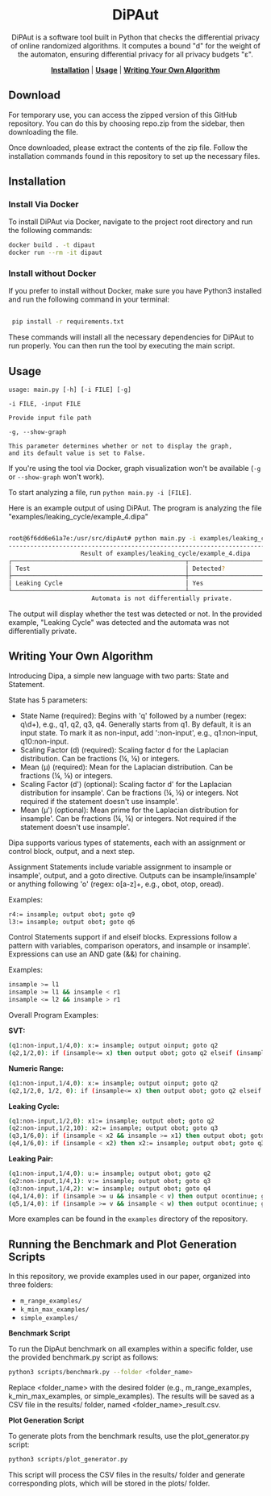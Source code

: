 <h1 align="center">
  DiPAut
</h1>

<p align="center">
  DiPAut is a software tool built in Python that checks the differential privacy of online randomized algorithms. It computes a bound "d" for the weight of the automaton, ensuring differential privacy for all privacy budgets "ε".
</p>


<div align="center">
  <a href="#installation"><b>Installation</b></a> |
  <a href="#usage"><b>Usage</b></a> |
  <a href="#writing_your_own_algorithm"><b>Writing Your Own Algorithm</b></a>
</div>

## Download
For temporary use, you can access the zipped version of this GitHub repository. You can do this by choosing repo.zip from the sidebar, then downloading the file.

Once downloaded, please extract the contents of the zip file. Follow the installation commands found in this repository to set up the necessary files.
## Installation

### Install Via Docker

To install DiPAut via Docker, navigate to the project root directory and run the following commands:

```bash
docker build . -t dipaut
docker run --rm -it dipaut
```

### Install without Docker

If you prefer to install without Docker, make sure you have Python3 installed and run the following command in your
terminal:

```bash
  
 pip install -r requirements.txt
```

These commands will install all the necessary dependencies for DiPAut to run properly. You can then run the tool by
executing the main script.

## Usage

```
usage: main.py [-h] [-i FILE] [-g]

-i FILE, -input FILE

Provide input file path

-g, --show-graph 

This parameter determines whether or not to display the graph, 
and its default value is set to False.
```

If you're using the tool via Docker, graph visualization won't be available (`-g` or `--show-graph` won't work).

To start analyzing a file, run `python main.py -i [FILE]`.

Here is an example output of using DiPAut. The program is analyzing the file "examples/leaking_cycle/example_4.dipa"

```bash

root@6f6dd6e61a7e:/usr/src/dipAut# python main.py -i examples/leaking_cycle/example_4.dipa 
----------------------------------------------------------------------------
                    Result of examples/leaking_cycle/example_4.dipa                   
┌────────────────────────────────────────────────┬──────────────────────────────────┐
│ Test                                           │ Detected?                        │
├────────────────────────────────────────────────┼──────────────────────────────────┤
│ Leaking Cycle                                  │ Yes                              │
└────────────────────────────────────────────────┴──────────────────────────────────┘
                       Automata is not differentially private.
```

The output will display whether the test was detected or not. In the provided example, "Leaking Cycle" was detected and
the automata was not differentially private.

## Writing Your Own Algorithm

Introducing Dipa, a simple new language with two parts: State and Statement.

State has 5 parameters:

- State Name (required): Begins with 'q' followed by a number (regex: q\d+), e.g., q1, q2, q3, q4. Generally starts from q1. By default, it is an input state. To mark it as non-input, add ':non-input', e.g., q1:non-input, q10:non-input.
- Scaling Factor (d) (required): Scaling factor d for the Laplacian distribution. Can be fractions (¼, ⅛) or integers.
- Mean (μ) (required): Mean for the Laplacian distribution. Can be fractions (¼, ⅛) or integers.
- Scaling Factor (d') (optional): Scaling factor d' for the Laplacian distribution for insample'. Can be fractions (¼, ⅛) or integers. Not required if the statement doesn't use insample'.
- Mean (μ') (optional): Mean prime for the Laplacian distribution for insample'. Can be fractions (¼, ⅛) or integers. Not required if the statement doesn't use insample'.


Dipa supports various types of statements, each with an assignment or control block, output, and a next step.

Assignment Statements include variable assignment to insample or insample', output, and a goto directive. Outputs can be insample/insample' or anything following 'o' (regex: o[a-z]+, e.g., obot, otop, oread).

Examples:

```bash
r4:= insample; output obot; goto q9
l3:= insample; output obot; goto q6
```
Control Statements support if and elseif blocks. Expressions follow a pattern with variables, comparison operators, and insample or insample'. Expressions can use an AND gate (&&) for chaining.

Examples:

```bash
insample >= l1
insample >= l1 && insample < r1
insample <= l2 && insample > r1
```

Overall Program Examples:

**SVT:**

```bash 
(q1:non-input,1/4,0): x:= insample; output oinput; goto q2
(q2,1/2,0): if (insample<= x) then output obot; goto q2 elseif (insample >= x) then output otop; goto q3

```
**Numeric Range:**

```bash
(q1:non-input,1/4,0): x:= insample; output oinput; goto q2
(q2,1/2,0, 1/2, 0): if (insample<= x) then output obot; goto q2 elseif (insample >= x) then output insampleprime; goto q3
```

**Leaking Cycle:**

```bash 
(q1:non-input,1/2,0): x1:= insample; output obot; goto q2
(q2:non-input,1/2,10): x2:= insample; output obot; goto q3
(q3,1/6,0): if (insample < x2 && insample >= x1) then output obot; goto q4
(q4,1/6,0): if (insample < x2) then x2:= insample; output obot; goto q3
```

**Leaking Pair:**

```bash
(q1:non-input,1/4,0): u:= insample; output obot; goto q2
(q2:non-input,1/4,1): v:= insample; output obot; goto q3
(q3:non-input,1/4,2): w:= insample; output obot; goto q4
(q4,1/4,0): if (insample >= u && insample < v) then output ocontinue; goto q4 elseif (insample < u) then output obot; goto q6 elseif (insample > v && insample < w) then output otop; goto q5 elseif (insample >v && insample > w) then output otop; goto q6
(q5,1/4,0): if (insample >= v && insample < w) then output ocontinue; goto q5 elseif (insample < v) then output obot; goto q6  elseif (insample > w) then output otop; goto q6
```

More examples can be found in the `examples` directory of the repository.


## Running the Benchmark and Plot Generation Scripts
In this repository, we provide examples used in our paper, organized into three folders:

- `m_range_examples/`
- `k_min_max_examples/`
- `simple_examples/`

**Benchmark Script**

To run the DipAut benchmark on all examples within a specific folder, use the provided benchmark.py script as follows:

```bash
python3 scripts/benchmark.py --folder <folder_name>
```

Replace <folder_name> with the desired folder (e.g., m_range_examples, k_min_max_examples, or simple_examples). The results will be saved as a CSV file in the results/ folder, named <folder_name>_result.csv.

**Plot Generation Script**

To generate plots from the benchmark results, use the plot_generator.py script:

```bash
python3 scripts/plot_generator.py
```
This script will process the CSV files in the results/ folder and generate corresponding plots, which will be stored in the plots/ folder.





